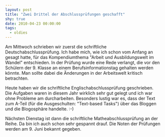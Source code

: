 ```yaml
---
layout: post
title: "Zwei Drittel der Abschlussprüfungen geschafft"
shy: true
date: 2010-04-23 00:00:00
tags:
  - oldies
---
```


Am Mittwoch schrieben wir zuerst die schriftliche Deutschabschlussprüfung. Ich
habe mich, wie ich schon vom Anfang an gesagt hatte, für das Kompendiumthema
"Arbeit und Ausbildungswelt im Wandel" entschieden. In der Prüfung wurde eine
Rede verlangt, die vor den Schülern der 9. Klasse an einem
Berufsinformationstag gehalten werden könnte. Man sollte dabei die Änderungen
in der Arbeitswelt kritisch betrachten.

Heute haben wir die schriftliche Englischabschlussprüfung geschrieben. Die
Aufgaben waren in diesem Jahr wirklich sehr gut gelegt und ich war ohne
Probleme am durcharbeiten. Besonders lustig war es, dass der Text zum A-Teil
(für die Ausgeschulten: "Text-based Tasks") über das Bloggen und die
Blogosphäre handelte. :-)

Nächsten Dienstag ist dann die schriftliche Matheabschlussprüfung an der Reihe.
Da bin ich auch schon sehr gespannt drauf. Die Noten der Prüfungen werden am 9.
Juni bekannt gegeben.
